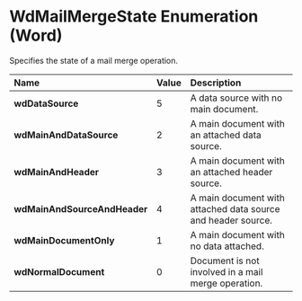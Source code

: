 
# WdMailMergeState Enumeration (Word)

Specifies the state of a mail merge operation.



|**Name**|**Value**|**Description**|
|:-----|:-----|:-----|
|**wdDataSource**|5|A data source with no main document.|
|**wdMainAndDataSource**|2|A main document with an attached data source.|
|**wdMainAndHeader**|3|A main document with an attached header source.|
|**wdMainAndSourceAndHeader**|4|A main document with attached data source and header source.|
|**wdMainDocumentOnly**|1|A main document with no data attached.|
|**wdNormalDocument**|0|Document is not involved in a mail merge operation.|
